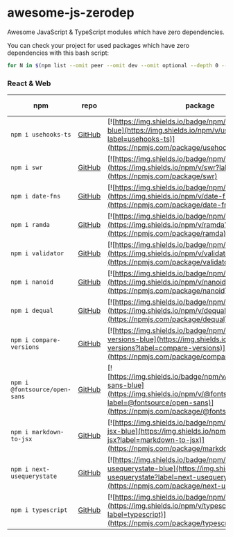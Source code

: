 # awesome-js-zerodep

Awesome JavaScript &amp; TypeScript modules which have zero dependencies.

You can check your project for used packages which have zero dependencies with this bash script:

```bash
for N in $(npm list --omit peer --omit dev --omit optional --depth 0 --json | jq ".dependencies" | jq 'keys[]' -r); do COUNT=$(cat node_modules/$N/package.json | jq ".dependencies" | jq length); if [ "$COUNT" == "0" ]; then echo $N; fi; done
```

### React & Web

| npm | repo | package | types | dependency count | last update |
| - | - | - | - | - | - |
| `npm i usehooks-ts` | [GitHub](https://github.com/juliencrn/usehooks-ts) | [![https://img.shields.io/badge/npm/v/usehooks-js-blue](https://img.shields.io/npm/v/usehooks-ts?label=usehooks-ts)](https://npmjs.com/package/usehooks-ts) | ![types](https://badgen.net/npm/types/usehooks-ts) | ![dependenices](https://badgen.net/bundlephobia/dependency-count/usehooks-ts?label=usehooks-ts) | ![last update](https://badgen.net/github/last-commit/juliencrn/usehooks-ts) |
| `npm i swr` | [GitHub](https://github.com/vercel/swr) | [![https://img.shields.io/badge/npm/v/swr-blue](https://img.shields.io/npm/v/swr?label=swr)](https://npmjs.com/package/swr) | ![types](https://badgen.net/npm/types/swr) | [![dependencies](https://badgen.net/bundlephobia/dependency-count/swr?label=swr)](https://bundlephobia.com/package/swr) | [![last update](https://badgen.net/github/last-commit/vercel/swr)](https://github.com/vercel/swr) |
| `npm i date-fns` | [GitHub](https://github.com/date-fns/date-fns) | [![https://img.shields.io/badge/npm/v/date-fns-blue](https://img.shields.io/npm/v/date-fns?label=date-fns)](https://npmjs.com/package/date-fns) | ![types](https://badgen.net/npm/types/date-fns) | [![dependencies](https://badgen.net/bundlephobia/dependency-count/date-fns?label=date-fns)](https://bundlephobia.com/package/date-fns) | [![last update](https://badgen.net/github/last-commit/)](https://github.com/date-fns/date-fns) |
| `npm i ramda` | [GitHub](https://github.com/ramda/ramda) | [![https://img.shields.io/badge/npm/v/ramda-blue](https://img.shields.io/npm/v/ramda?label=ramda)](https://npmjs.com/package/ramda) | ![types](https://badgen.net/npm/types/ramda) | [![dependencies](https://badgen.net/bundlephobia/dependency-count/ramda?label=ramda)](https://bundlephobia.com/package/ramda) | [![last update](https://badgen.net/github/last-commit/ramda/ramda)](https://github.com/ramda/ramda) |
| `npm i validator` | [GitHub](https://github.com/validatorjs/validator) | [![https://img.shields.io/badge/npm/v/validator-blue](https://img.shields.io/npm/v/validator?label=validator)](https://npmjs.com/package/validator) | ![types](https://badgen.net/npm/types/validator) | [![dependencies](https://badgen.net/bundlephobia/dependency-count/validator?label=validator)](https://bundlephobia.com/package/validator) | [![last update](https://badgen.net/github/last-commit/validatorjs/validator)](https://github.com/validatorjs/validator) |
| `npm i nanoid` | [GitHub](https://github.com/ai/nanoid) | [![https://img.shields.io/badge/npm/v/nanoid-blue](https://img.shields.io/npm/v/nanoid?label=nanoid)](https://npmjs.com/package/nanoid) | ![types](https://badgen.net/npm/types/nanoid) | [![dependencies](https://badgen.net/bundlephobia/dependency-count/nanoid?label=nanoid)](https://bundlephobia.com/package/nanoid) | [![last update](https://badgen.net/github/last-commit/ai/nanoid)](https://github.com/ai/nanoid) |
| `npm i dequal` | [GitHub](https://github.com/lukeed/dequal) | [![https://img.shields.io/badge/npm/v/dequal-blue](https://img.shields.io/npm/v/dequal?label=dequal)](https://npmjs.com/package/dequal) | ![types](https://badgen.net/npm/types/dequal) | [![dependencies](https://badgen.net/bundlephobia/dependency-count/dequal?label=dequal)](https://bundlephobia.com/package/dequal) | [![last update](https://badgen.net/github/last-commit/lukeed/dequal)](https://github.com/lukeed/dequal) |
| `npm i compare-versions` | [GitHub](https://github.com/omichelsen/compare-versions) | [![https://img.shields.io/badge/npm/v/compare-versions-blue](https://img.shields.io/npm/v/compare-versions?label=compare-versions)](https://npmjs.com/package/compare-versions) | ![types](https://badgen.net/npm/types/compare-versions) | [![dependencies](https://badgen.net/bundlephobia/dependency-count/compare-versions?label=compare-versions)](https://bundlephobia.com/package/compare-versions) | [![last update](https://badgen.net/github/last-commit/omichelsen/compare-versions)](https://github.com/omichelsen/compare-versions) |
| `npm i @fontsource/open-sans` | [GitHub](https://github.com/fontsource/fontsource) | [![https://img.shields.io/badge/npm/v/@fontsource/open-sans-blue](https://img.shields.io/npm/v/@fontsource/open-sans?label=@fontsource/open-sans)](https://npmjs.com/package/@fontsource/open-sans) | ![types](https://badgen.net/npm/types/@fontsource/open-sans) | [![dependencies](https://badgen.net/bundlephobia/dependency-count/@fontsource/open-sans?label=@fontsource/open-sans)](https://bundlephobia.com/package/@fontsource/open-sans) | [![last update](https://badgen.net/github/last-commit/fontsource/fontsource)](https://github.com/fontsource/fontsource) |
| `npm i markdown-to-jsx` | [GitHub](https://github.com/probablyup/markdown-to-jsx) | [![https://img.shields.io/badge/npm/v/markdown-to-jsx-blue](https://img.shields.io/npm/v/markdown-to-jsx?label=markdown-to-jsx)](https://npmjs.com/package/markdown-to-jsx) | ![types](https://badgen.net/npm/types/markdown-to-jsx) | [![dependencies](https://badgen.net/bundlephobia/dependency-count/markdown-to-jsx?label=markdown-to-jsx)](https://bundlephobia.com/package/markdown-to-jsx) | [![last update](https://badgen.net/github/last-commit/probablyup/markdown-to-jsx)](https://github.com/probablyup/markdown-to-jsx) |
| `npm i next-usequerystate` | [GitHub](https://github.com/47ng/next-usequerystate) | [![https://img.shields.io/badge/npm/v/next-usequerystate-blue](https://img.shields.io/npm/v/next-usequerystate?label=next-usequerystate)](https://npmjs.com/package/next-usequerystate) | ![types](https://badgen.net/npm/types/next-usequerystate) | [![dependencies](https://badgen.net/bundlephobia/dependency-count/next-usequerystate?label=next-usequerystate)](https://bundlephobia.com/package/next-usequerystate) | [![last update](https://badgen.net/github/last-commit/47ng/next-usequerystate)](https://github.com/47ng/next-usequerystate) |
| `npm i typescript` | [GitHub](https://github.com/Microsoft/TypeScript) | [![https://img.shields.io/badge/npm/v/typescript-blue](https://img.shields.io/npm/v/typescript?label=typescript)](https://npmjs.com/package/typescript) | ![types](https://badgen.net/npm/types/typescript) | [![dependencies](https://badgen.net/bundlephobia/dependency-count/typescript?label=typescript)](https://bundlephobia.com/package/typescript) | [![last update](https://badgen.net/github/last-commit/Microsoft/TypeScript)](https://github.com/Microsoft/TypeScript) |

